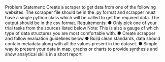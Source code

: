 Problem Statement:
Create a scraper to get data from one of the following websites. The scrapper file should be in
the .py format and scrapper must have a single python class which will be called to get the required data.
The output should be in the csv format. Requirements:
● Only pick one of your trial tasks from the sources listed below
Note: This is also a gauge of which type of data structures you are most comfortable with.
● Create scrapper and follow evaluation guidelines below
● Build clean standards, data should contain metadata along with all the values present in the
dataset.
● Simple way to present your data in map, graphs or charts to provide synthesis and show
analytical skills in a short report
